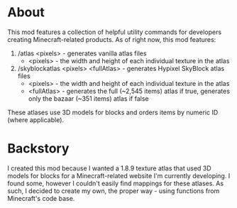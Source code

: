 # About
This mod features a collection of helpful utility commands for developers creating Minecraft-related products. As of right now, this mod features:

1. /atlas \<pixels\> - generates vanilla atlas files
   - \<pixels\> - the width and height of each individual texture in the atlas
2. /skyblockatlas \<pixels\> \<fullAtlas\> - generates Hypixel SkyBlock atlas files
    - \<pixels\> - the width and height of each individual texture in the atlas
   - \<fullAtlas\> - generates the full (~2,545 items) atlas if true, generates only the bazaar (~351 items) atlas if false

These atlases use 3D models for blocks and orders items by numeric ID (where applicable).

# Backstory
I created this mod because I wanted a 1.8.9 texture atlas that used 3D models for blocks for a Minecraft-related website I'm currently developing. I found some, however I couldn't easily find mappings for these atlases. As such, I decided to create my own, the proper way - using functions from Minecraft's code base.